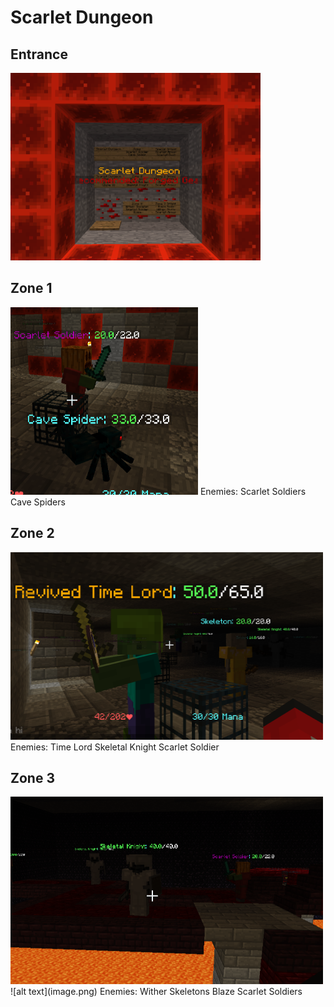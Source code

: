 <h1>Scarlet Dungeon</h1>
<h2>Entrance</h2>
<p>
<img src="resources/scarlet.png" alt="Scarlet Dungeon Entrance" width="400" height="300"/>
</p>
<h2>Zone 1</h2>
<img src="resources/scarlet-en.png" alt="Scarlet Dungeon 2" width="300" height="300"/>
Enemies:
Scarlet Soldiers
Cave Spiders
<h2>Zone 2</h2>
<img src="resources/scarlet2-en.png" alt="Scarlet Dungeon 3" width="500" height="300"/>
Enemies:
Time Lord
Skeletal Knight
Scarlet Soldier
<h2>Zone 3</h2>
<img src="resources/scarlet3-en.png" alt="Scarlet Dungeon 4" width="500" height="300"/>
![alt text](image.png)
Enemies:
Wither Skeletons
Blaze
Scarlet Soldiers